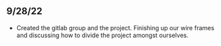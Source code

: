 

## 9/28/22
* Created the gitlab group and the project. Finishing up our wire frames and discussing how to divide the project amongst ourselves.